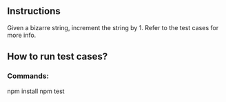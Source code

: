 ## Instructions

Given a bizarre string, increment the string by 1. Refer to the test cases for more info.

## How to run test cases?

### Commands:

npm install
npm test
